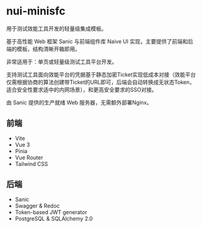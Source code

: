 # nui-minisfc
用于测试效能工具开发的轻量级集成模板。

基于高性能 Web 框架 Sanic 与前端组件库 Naive UI 实现，主要提供了前端和后端的模板，结构清晰开箱即用。

非常适用于：单页或轻量级测试工具平台开发。

支持测试工具面向效能平台的凭据基于静态加密Ticket实现低成本对接（效能平台仅需根据协商的算法创建带Ticket的URL即可，后端会自动转换成无状态Token，适合安全性要求适中的内网场景），和更高安全要求的SSO对接。

由 Sanic 提供的生产就绪 Web 服务器，无需额外部署Nginx。

## 前端

- Vite
- Vue 3
- Pinia
- Vue Router
- Tailwind CSS

## 后端

- Sanic
- Swagger & Redoc
- Token-based JWT generator
- PostgreSQL & SQLAlchemy 2.0
